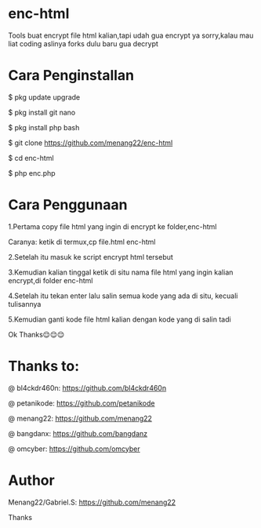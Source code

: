 # enc-html

Tools buat encrypt file html kalian,tapi udah gua encrypt ya sorry,kalau mau liat coding aslinya forks dulu baru gua decrypt

# Cara Penginstallan

$ pkg update upgrade

$ pkg install git nano

$ pkg install php bash

$ git clone https://github.com/menang22/enc-html

$ cd enc-html

$ php enc.php

# Cara Penggunaan

1.Pertama copy file html yang ingin di encrypt ke folder,enc-html

Caranya: ketik di termux,cp file.html enc-html

2.Setelah itu masuk ke script encrypt html tersebut

3.Kemudian kalian tinggal ketik di situ nama file html yang ingin kalian encrypt,di folder enc-html

4.Setelah itu tekan enter lalu salin semua kode yang ada di situ, kecuali tulisannya

5.Kemudian ganti kode file html kalian dengan kode yang di salin tadi

Ok Thanks😌😌😌

# Thanks to:

@ bl4ckdr460n: https://github.com/bl4ckdr460n

@ petanikode: https://github.com/petanikode

@ menang22: https://github.com/menang22

@ bangdanx: https://github.com/bangdanz

@ omcyber: https://github.com/omcyber

# Author

Menang22/Gabriel.S: https://github.com/menang22

Thanks
